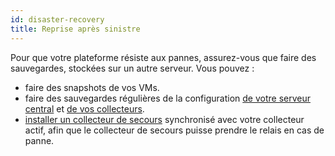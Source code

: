 ```yaml
---
id: disaster-recovery
title: Reprise après sinistre
---
```


Pour que votre plateforme résiste aux pannes, assurez-vous que faire des sauvegardes, stockées sur un autre serveur. Vous pouvez :

- faire des snapshots de vos VMs.
- faire des sauvegardes régulières de la configuration [de votre serveur central](backup.md) et [de vos collecteurs](backup-poller.md).
- [installer un collecteur de secours](backup-poller.md#cas-n°2-collecteur-de-secours) synchronisé avec votre collecteur actif, afin que le collecteur de secours puisse prendre le relais en cas de panne.
